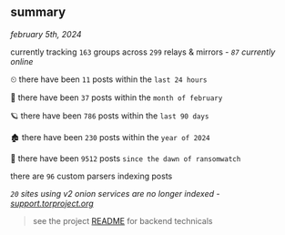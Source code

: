 
## summary
_february 5th, 2024_

currently tracking `163` groups across `299` relays & mirrors - _`87` currently online_

⏲ there have been `11` posts within the `last 24 hours`

🦈 there have been `37` posts within the `month of february`

🪐 there have been `786` posts within the `last 90 days`

🏚 there have been `230` posts within the `year of 2024`

🦕 there have been `9512` posts `since the dawn of ransomwatch`

there are `96` custom parsers indexing posts

_`20` sites using v2 onion services are no longer indexed - [support.torproject.org](https://support.torproject.org/onionservices/v2-deprecation/)_

> see the project [README](https://github.com/joshhighet/ransomwatch#ransomwatch--) for backend technicals
